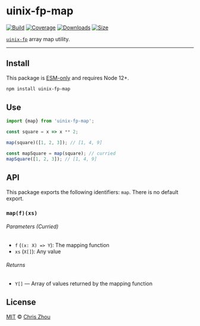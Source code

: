 # uinix-fp-map

[![Build][build-badge]][build]
[![Coverage][coverage-badge]][coverage]
[![Downloads][downloads-badge]][downloads]
[![Size][bundle-size-badge]][bundle-size]

[`uinix-fp`][uinix-fp] array map utility.

---

## Install

This package is [ESM-only][] and requires Node 12+.

```sh
npm install uinix-fp-map
```

## Use

```js
import {map} from 'uinix-fp-map';

const square = x => x ** 2;

map(square)([1, 2, 3]); // [1, 4, 9]

const mapSquare = map(square); // curried
mapSquare([1, 2, 3]); // [1, 4, 9]
```

## API

This package exports the following identifiers: `map`.  There is no default export.

### `map(f)(xs)`

###### Parameters (Curried)
- `f` (`(x: X) => Y`): The mapping function
- `xs` (`X[]`): Any value

###### Returns
- `Y[]` — Array of values returned by the mapping function

## License

[MIT][license] © [Chris Zhou][author]

<!-- project -->
[author]: https://github.com/chrisrzhou
[license]: https://github.com/uinix-js/uinix-fp/blob/main/license
[build]: https://github.com/uinix-js/uinix-fp/actions
[build-badge]: https://github.com/uinix-js/uinix-fp/workflows/main/badge.svg
[coverage]: https://codecov.io/github/uinix-js/uinix-fp
[coverage-badge]: https://img.shields.io/codecov/c/github/uinix-js/uinix-fp.svg
[downloads]: https://www.npmjs.com/package/uinix-fp-map
[downloads-badge]: https://img.shields.io/npm/dm/uinix-fp-map.svg
[bundle-size]: https://bundlephobia.com/result?p=uinix-fp-map
[bundle-size-badge]: https://img.shields.io/bundlephobia/minzip/uinix-fp-map.svg

<!-- defs -->
[ESM-only]: https://gist.github.com/sindresorhus/a39789f98801d908bbc7ff3ecc99d99c
[uinix-fp]: https://github.com/uinix-js/uinix-fp
